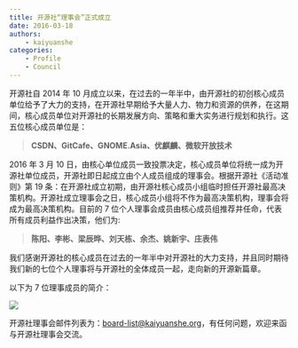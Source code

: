 ```yaml
---
title: 开源社“理事会”正式成立
date: 2016-03-18
authors:
    - kaiyuanshe
categories:
    - Profile
    - Council
---
```


开源社自 2014 年 10 月成立以来，在过去的一年半中，由开源社的初创核心成员单位给予了大力的支持，在开源社早期给予大量人力、物力和资源的供养，在这期间，核心成员单位对开源社的长期发展方向、策略和重大实务进行规划和执行。这五位核心成员单位是：

> **CSDN、GitCafe、GNOME.Asia、优麒麟、微软开放技术**

2016 年 3 月 10 日，由核心单位成员一致投票决定，核心成员单位将统一成为开源社单位成员，开源社即日起成立由个人成员组成的理事会。根据开源社《活动准则》第 19 条：在开源社成立初期，由开源社核心成员小组临时担任开源社最高决策机构。开源社成立理事会之日，核心成员小组将不作为最高决策机构，理事会将成为最高决策机构。目前的 7 位个人理事会成员由核心成员组推荐并任命，代表所有成员利益作出决策，他们为:

> **陈阳、李彬、梁辰晔、刘天栋、余杰、姚新宇、庄表伟**

<!-- more -->

我们感谢开源社的核心成员在过去的一年半中对开源社的大力支持，并且同时期待我们新的七位个人理事将与开源社的全体成员一起，走向新的开源新篇章。

以下为 7 位理事成员的简介：

![](2016/2mv0823fzzk.webp)

开源社理事会邮件列表为：board-list@kaiyuanshe.org，有任何问题，欢迎来函与开源社理事会交流。
